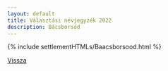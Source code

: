```yaml
---
layout: default
title: Választási névjegyzék 2022
description: Bácsborsód
---
```


{% include settlementHTMLs/Baacsborsood.html %}

[Vissza](../)